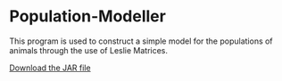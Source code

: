# Population-Modeller

This program is used to construct a simple model for the populations of animals through the use of Leslie Matrices.

[Download the JAR file](https://github.com/CiaranGruber/General-Bin-Repo/raw/master/Population%20Modeller/Population%20Modeller.jar)
